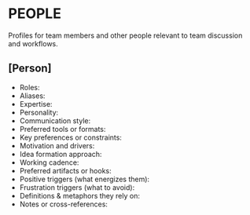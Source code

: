# PEOPLE

Profiles for team members and other people relevant to team discussion and workflows.

## [Person]
- Roles:
- Aliases:
- Expertise:
- Personality:
- Communication style:
- Preferred tools or formats:
- Key preferences or constraints:
- Motivation and drivers:
- Idea formation approach:
- Working cadence:
- Preferred artifacts or hooks:
- Positive triggers (what energizes them):
- Frustration triggers (what to avoid):
- Definitions & metaphors they rely on:
- Notes or cross-references:

